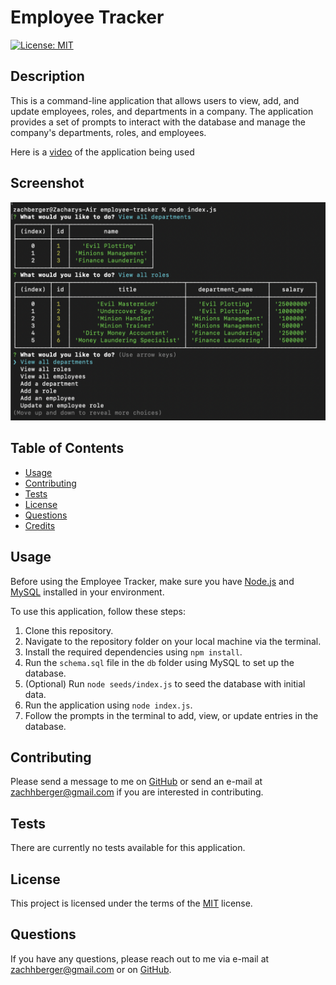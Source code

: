 # Employee Tracker

[![License: MIT](https://img.shields.io/badge/License-MIT-yellow.svg)](https://opensource.org/licenses/MIT)

## Description 
This is a command-line application that allows users to view, add, and update employees, roles, and departments in a company. The application provides a set of prompts to interact with the database and manage the company's departments, roles, and employees.

Here is a [video](https://drive.google.com/file/d/1Eus7cc3mk311NHmIKkRHMD3wHcfdcwkb/view?usp=share_link) of the application being used

## Screenshot 

![Employee Tracker Screenshot](/assets/employeetracker.png)

## Table of Contents 
- [Usage](#usage)
- [Contributing](#contributing)
- [Tests](#tests)
- [License](#license)
- [Questions](#questions)
- [Credits](#credits)

## Usage
Before using the Employee Tracker, make sure you have [Node.js](https://nodejs.org/en/) and [MySQL](https://www.mysql.com/) installed in your environment.

To use this application, follow these steps:

1. Clone this repository.
2. Navigate to the repository folder on your local machine via the terminal.
3. Install the required dependencies using `npm install`.
4. Run the `schema.sql` file in the `db` folder using MySQL to set up the database.
5. (Optional) Run `node seeds/index.js` to seed the database with initial data.
6. Run the application using `node index.js`.
7. Follow the prompts in the terminal to add, view, or update entries in the database.

## Contributing 
Please send a message to me on [GitHub](www.github.com/berman619) or send an e-mail at zachhberger@gmail.com if you are interested in contributing.

## Tests
There are currently no tests available for this application. 

## License
This project is licensed under the terms of the [MIT](https://opensource.org/licenses/MIT) license.

## Questions
If you have any questions, please reach out to me via e-mail at zachhberger@gmail.com or on [GitHub](www.github.com/berman619).